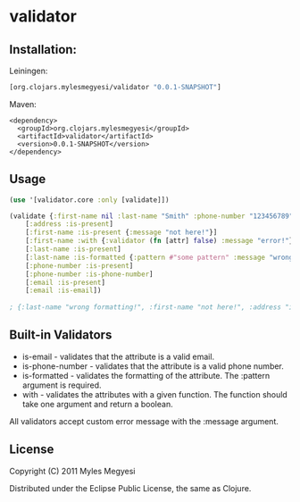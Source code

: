 # validator

## Installation:

Leiningen:

```clojure
[org.clojars.mylesmegyesi/validator "0.0.1-SNAPSHOT"]
```

Maven:

    <dependency>
      <groupId>org.clojars.mylesmegyesi</groupId>
      <artifactId>validator</artifactId>
      <version>0.0.1-SNAPSHOT</version>
    </dependency>

## Usage

```clojure
(use '[validator.core :only [validate]])

(validate {:first-name nil :last-name "Smith" :phone-number "123456789" :email "snap.into@slim.jim"}
    [:address :is-present]
    [:first-name :is-present {:message "not here!"}]
    [:first-name :with {:validator (fn [attr] false) :message "error!"}]
    [:last-name :is-present]
    [:last-name :is-formatted {:pattern #"some pattern" :message "wrong formatting!"}]
    [:phone-number :is-present]
    [:phone-number :is-phone-number]
    [:email :is-present]
    [:email :is-email])
    
; {:last-name "wrong formatting!", :first-name "not here!", :address "is not present"}
```

## Built-in Validators

* is-email - validates that the attribute is a valid email.
* is-phone-number - validates that the attribute is a valid phone number.
* is-formatted - validates the formatting of the attribute. The :pattern argument is required.
* with - validates the attributes with a given function. The function should take one argument and return a boolean.

All validators accept custom error message with the :message argument.

## License

Copyright (C) 2011 Myles Megyesi

Distributed under the Eclipse Public License, the same as Clojure.
